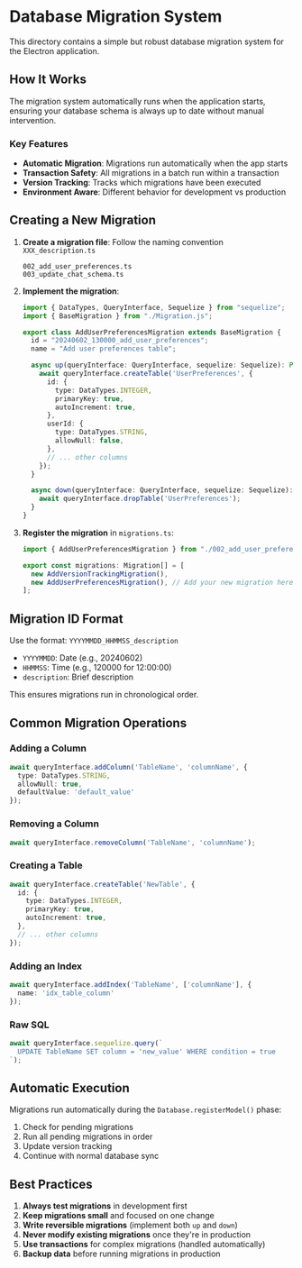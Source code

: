 # Database Migration System

This directory contains a simple but robust database migration system for the Electron application.

## How It Works

The migration system automatically runs when the application starts, ensuring your database schema is always up to date without manual intervention.

### Key Features

- **Automatic Migration**: Migrations run automatically when the app starts
- **Transaction Safety**: All migrations in a batch run within a transaction
- **Version Tracking**: Tracks which migrations have been executed
- **Environment Aware**: Different behavior for development vs production


## Creating a New Migration

1. **Create a migration file**: Follow the naming convention `XXX_description.ts`
   ```
   002_add_user_preferences.ts
   003_update_chat_schema.ts
   ```

2. **Implement the migration**:
   ```typescript
   import { DataTypes, QueryInterface, Sequelize } from "sequelize";
   import { BaseMigration } from "./Migration.js";

   export class AddUserPreferencesMigration extends BaseMigration {
     id = "20240602_130000_add_user_preferences";
     name = "Add user preferences table";

     async up(queryInterface: QueryInterface, sequelize: Sequelize): Promise<void> {
       await queryInterface.createTable('UserPreferences', {
         id: {
           type: DataTypes.INTEGER,
           primaryKey: true,
           autoIncrement: true,
         },
         userId: {
           type: DataTypes.STRING,
           allowNull: false,
         },
         // ... other columns
       });
     }

     async down(queryInterface: QueryInterface, sequelize: Sequelize): Promise<void> {
       await queryInterface.dropTable('UserPreferences');
     }
   }
   ```

3. **Register the migration** in `migrations.ts`:
   ```typescript
   import { AddUserPreferencesMigration } from "./002_add_user_preferences.js";

   export const migrations: Migration[] = [
     new AddVersionTrackingMigration(),
     new AddUserPreferencesMigration(), // Add your new migration here
   ];
   ```

## Migration ID Format

Use the format: `YYYYMMDD_HHMMSS_description`
- `YYYYMMDD`: Date (e.g., 20240602)
- `HHMMSS`: Time (e.g., 120000 for 12:00:00)
- `description`: Brief description

This ensures migrations run in chronological order.

## Common Migration Operations

### Adding a Column
```typescript
await queryInterface.addColumn('TableName', 'columnName', {
  type: DataTypes.STRING,
  allowNull: true,
  defaultValue: 'default_value'
});
```

### Removing a Column
```typescript
await queryInterface.removeColumn('TableName', 'columnName');
```

### Creating a Table
```typescript
await queryInterface.createTable('NewTable', {
  id: {
    type: DataTypes.INTEGER,
    primaryKey: true,
    autoIncrement: true,
  },
  // ... other columns
});
```

### Adding an Index
```typescript
await queryInterface.addIndex('TableName', ['columnName'], {
  name: 'idx_table_column'
});
```

### Raw SQL
```typescript
await queryInterface.sequelize.query(`
  UPDATE TableName SET column = 'new_value' WHERE condition = true
`);
```

## Automatic Execution

Migrations run automatically during the `Database.registerModel()` phase:

1. Check for pending migrations
2. Run all pending migrations in order
3. Update version tracking
4. Continue with normal database sync


## Best Practices

1. **Always test migrations** in development first
2. **Keep migrations small** and focused on one change
3. **Write reversible migrations** (implement both `up` and `down`)
4. **Never modify existing migrations** once they're in production
5. **Use transactions** for complex migrations (handled automatically)
6. **Backup data** before running migrations in production
